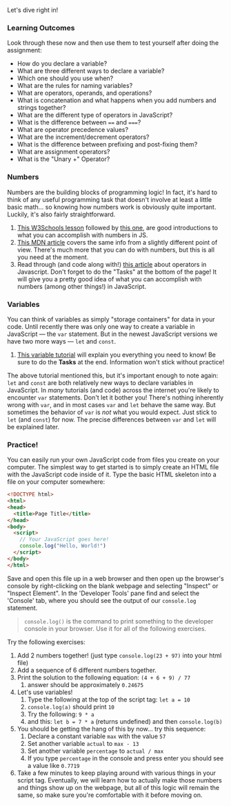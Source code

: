 Let's dive right in!

### Learning Outcomes
Look through these now and then use them to test yourself after doing the assignment:

* How do you declare a variable?
* What are three different ways to declare a variable?
* Which one should you use when?
* What are the rules for naming variables?
* What are operators, operands, and operations?
* What is concatenation and what happens when you add numbers and strings together?
* What are the different type of operators in JavaScript?
* What is the difference between `==` and `===`?
* What are operator precedence values?
* What are the increment/decrement operators?
* What is the difference between prefixing and post-fixing them?
* What are assignment operators?
* What is the "Unary +" Operator?

### Numbers

Numbers are the building blocks of programming logic!  In fact, it's hard to think of any useful programming task that doesn't involve at least a little basic math... so knowing how numbers work is obviously quite important.  Luckily, it's also fairly straightforward.

1. [This W3Schools lesson](https://www.w3schools.com/js/js_numbers.asp) followed by [this one](https://www.w3schools.com/js/js_arithmetic.asp), are good introductions to what you can accomplish with numbers in JS.
2. [This MDN article](https://developer.mozilla.org/en-US/docs/Learn/JavaScript/First_steps/Math) covers the same info from a slightly different point of view. There's much more that you can do with numbers, but this is all you need at the moment.
3. Read through \(and code along with!\) [this article](http://javascript.info/operators) about operators in Javascript.  Don't forget to do the "Tasks" at the bottom of the page!  It will give you a pretty good idea of what you can accomplish with numbers (among other things!) in JavaScript.

### Variables

You can think of variables as simply "storage containers" for data in your code. Until recently there was only one way to create a variable in JavaScript &mdash; the `var` statement. But in the newest JavaScript versions we have two more ways &mdash; `let` and `const`.

1. [This variable tutorial](http://javascript.info/variables) will explain you everything you need to know! Be sure to do the __Tasks__ at the end. Information won't stick without practice!

The above tutorial mentioned this, but it's important enough to note again: `let` and `const` are both relatively new ways to declare variables in JavaScript. In _many_ tutorials (and code) across the internet you're likely to encounter `var` statements. Don't let it bother you! There's nothing inherently wrong with `var`, and in most cases `var` and `let` behave the same way. But sometimes the behavior of `var` is _not_ what you would expect. Just stick to `let` (and `const`) for now. The precise differences between `var` and `let` will be explained later.

### Practice!

You can easily run your own JavaScript code from files you create on your computer.  The simplest way to get started is to simply create an HTML file with the JavaScript code inside of it.  Type the basic HTML skeleton into a file on your computer somewhere:

~~~html
<!DOCTYPE html>
<html>
<head>
  <title>Page Title</title>
</head>
<body>
  <script>
    // Your JavaScript goes here!
    console.log("Hello, World!")
  </script>
</body>
</html>
~~~

Save and open this file up in a web browser and then open up the browser's console by right-clicking on the blank webpage and selecting "Inspect" or "Inspect Element".  In the 'Developer Tools' pane find and select the 'Console' tab, where you should see the output of our `console.log` statement.

> `console.log()` is the command to print something to the developer console in your browser.  Use it for all of the following exercises.

Try the following exercises:

1. Add 2 numbers together! (just type  `console.log(23 + 97)`   into your html file)
2. Add a sequence of 6 different numbers together.
3. Print the solution to the following equation: `(4 + 6 + 9) / 77`
   1. answer should be approximately `0.24675`
4. Let's use variables!
   1. Type the following at the top of the script tag: `let a = 10`
   2. `console.log(a)` should print `10`
   3. Try the following: `9 * a`
   4. and this: `let b = 7 * a` (returns undefined) and then `console.log(b)`
5. You should be getting the hang of this by now... try this sequence:
   1. Declare a constant variable `max` with the value `57`
   2. Set another variable `actual` to `max - 13`
   3. Set another variable `percentage` to `actual / max`
   4. If you type `percentage` in the console and press enter you should see a value like `0.7719`
6. Take a few minutes to keep playing around with various things in your script tag.  Eventually, we will learn how to actually make those numbers and things show up on the webpage, but all of this logic will remain the same, so make sure you're comfortable with it before moving on.

